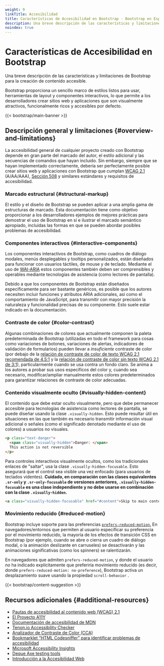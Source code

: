 ```yaml
---
weight: 9
linkTitle: Accesibilidad
title: Características de Accesibilidad en Bootstrap · Bootstrap en Español v5.3
description: Una breve descripción de las características y limitaciones de Bootstrap para la creación de contenido accesible.
noindex: true
---
```


# Características de Accesibilidad en Bootstrap

Una breve descripción de las características y limitaciones de Bootstrap para la creación de contenido accesible.

Bootstrap proporciona un sencillo marco de estilos listos para usar, herramientas de layout y componentes interactivos, lo que permite a los desarrolladores crear sitios web y aplicaciones que son visualmente atractivos, funcionalmente ricos y accesibles por defecto.

{{< bootstrap/main-banner >}}

## Descripción general y limitaciones {#overview-and-limitations}

La accesibilidad general de cualquier proyecto creado con Bootstrap depende en gran parte del marcado del autor, el estilo adicional y las secuencias de comandos que hayan incluido. Sin embargo, siempre que se hayan implementado correctamente, debería ser perfectamente posible crear sitios web y aplicaciones con Bootstrap que cumplan [WCAG 2.1](https://www.w3.org/TR/WCAG) (A/AA/AAA), [Sección 508](https://www.section508.gov) y similares estándares y requisitos de accesibilidad.

### Marcado estructural {#structural-markup}

El estilo y el diseño de Bootstrap se pueden aplicar a una amplia gama de estructuras de marcado. Esta documentación tiene como objetivo proporcionar a los desarrolladores ejemplos de mejores prácticas para demostrar el uso de Bootstrap en sí e ilustrar el marcado semántico apropiado, incluidas las formas en que se pueden abordar posibles problemas de accesibilidad.

### Componentes interactivos {#interactive-components}

Los componentes interactivos de Bootstrap, como cuadros de diálogo modales, menús desplegables y tooltips personalizados, están diseñados para funcionar con usuarios táctiles, de mouse y de teclado. Mediante el uso de [WAI-ARIA](https://www.w3.org/WAI/standards-guidelines/aria) estos componentes también deben ser comprensibles y operables mediante tecnologías de asistencia (como lectores de pantalla).

Debido a que los componentes de Bootstrap están diseñados específicamente para ser bastante genéricos, es posible que los autores necesiten incluir funciones y atributos ARIA adicionales, así como el comportamiento de JavaScript, para transmitir con mayor precisión la naturaleza y funcionalidad precisas de su componente. Esto suele estar indicado en la documentación.

### Contraste de color {#color-contrast}

Algunas combinaciones de colores que actualmente componen la paleta predeterminada de Bootstrap (utilizadas en todo el framework para cosas como variaciones de botones, variaciones de alertas, indicadores de validación de formularios) pueden llevar a _insuficiente_ contraste de color (por debajo de la [relación de contraste de color de texto WCAG 2.1 recomendada de 4.5:1](https://www.w3.org/TR/WCAG/#contrast-minimum) y la [relación de contraste de color sin texto WCAG 2.1 de 3:1](https://www.w3.org/TR/WCAG/#non-text-contrast)), particularmente cuando se usa contra un fondo claro. Se anima a los autores a probar sus usos específicos del color y, cuando sea necesario, modificar/ampliar manualmente estos colores predeterminados para garantizar relaciones de contraste de color adecuadas.

### Contenido visualmente oculto {#visually-hidden-content}

El contenido que debe estar oculto visualmente, pero que debe permanecer accesible para tecnologías de asistencia como lectores de pantalla, se puede diseñar usando la clase `.visually-hidden`. Esto puede resultar útil en situaciones en las que también es necesario transmitir información visual adicional o señales (como el significado denotado mediante el uso de colores) a usuarios no visuales.

```html {filename="HTML"}
<p class="text-danger">
  <span class="visually-hidden">Danger: </span>
  This action is not reversible
</p>
```

Para controles interactivos visualmente ocultos, como los tradicionales enlaces de "saltar", usa la clase `.visually-hidden-focusable`. Esto asegurará que el control sea visible una vez enfocado (para usuarios de teclados videntes). **Cuidado, en comparación con las clases equivalentes `.sr-only` y `.sr-only-focusable` de versiones anteriores, `.visually-hidden-focusable` es una clase independiente y no debe usarse en combinación con la clase `.visually-hidden`.**

```html {filename="HTML"}
<a class="visually-hidden-focusable" href="#content">Skip to main content</a>
```

### Movimiento reducido {#reduced-motion}

Bootstrap incluye soporte para las preferencias [`prefers-reduced-motion`.](https://www.w3.org/TR/mediaqueries-5/#prefers-reduced-motion) En navegadores/entornos que permiten al usuario especificar su preferencia por el movimiento reducido, la mayoría de los efectos de transición CSS en Bootstrap (por ejemplo, cuando se abre o cierra un cuadro de diálogo modal, o la animación deslizante en carruseles) se desactivarán y las animaciones significativas (como los spinners) se ralentizarán.

En navegadores que admiten `prefers-reduced-motion`, y donde el usuario _no_ ha indicado explícitamente que preferiría movimiento reducido (es decir, donde `prefers-reduced-motion: no-preference`), Bootstrap activa un desplazamiento suave usando la propiedad `scroll-behavior` .

{{< bootstrap/content-suggestion >}}

## Recursos adicionales {#additional-resources}

* [Pautas de accesibilidad al contenido web (WCAG) 2.1](https://www.w3.org/TR/WCAG)
* [El Proyecto A11Y](https://www.a11yproject.com)
* [Documentación de accesibilidad de MDN](https://developer.mozilla.org/en-US/docs/Web/Accessibility)
* [Tenon.io Accessibility Checker](https://tenon.io)
* [Analizador de Contraste de Color (CCA)](https://www.tpgi.com/color-contrast-checker)
* [Bookmarklet “HTML Codesniffer” para identificar problemas de accesibilidad](https://github.com/squizlabs/HTML_CodeSniffer)
* [Microsoft Accessibility Insights](https://accessibilityinsights.io)
* [Deque Axe testing tools](https://www.deque.com/axe)
* [Introducción a la Accesibilidad Web](https://www.w3.org/WAI/fundamentals/accessibility-intro)